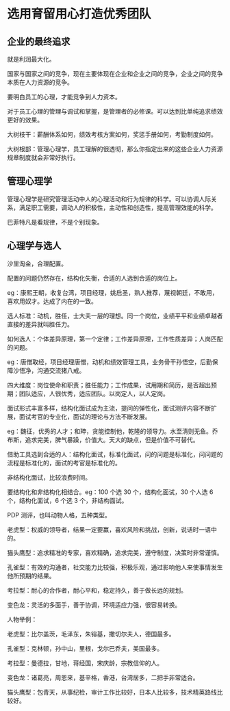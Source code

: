 # 选用育留用心打造优秀团队

## 企业的最终追求

就是利润最大化。

国家与国家之间的竞争，现在主要体现在企业和企业之间的竞争，企业之间的竞争本质在人力资源的竞争。

要明白员工的心理，才能竞争到人力资本。

对于员工心理的管理与调试和掌握，是管理者的必修课。可以达到比单纯追求绩效更好的效果。

大树枝干：薪酬体系如何，绩效考核方案如何，奖惩手册如何，考勤制度如何。

大树根部：管理心理学，员工理解的很透彻，那么你指定出来的这些企业人力资源规章制度就会非常好执行。

## 管理心理学

管理心理学是研究管理活动中人的心理活动和行为规律的科学。可以协调人际关系，满足职工需要，调动人的积极性，主动性和创造性，提高管理效能的科学。

巴菲特凡是看规律，不是个别现象。

## 心理学与选人

沙里淘金，合理配置。

配置的问题仍然存在，结构化失衡，合适的人选到合适的岗位上。

eg：康熙王朝，收复台湾，项目经理，姚启圣，熟人推荐，蔑视朝廷，不敢用，喜欢用奴才。达成了内在的一致。

选人标准：动机，胜任，士大夫一层的理想。同一个岗位，业绩平平和业绩卓越者直接的差异就叫胜任力。

如何选人：个体差异原理，第一个定律；工作差异原理，工作性质差异；人岗匹配的问题。

eg：唐僧取经，项目经理唐僧，动机和绩效管理工具，业务骨干孙悟空，后勤保障沙悟净，沟通交流猪八戒。

四大维度：岗位使命和职责；胜任能力；工作成果，试用期和简历，是否超出预期；团队适应，人很优秀，适应团队。以岗定人，以人定岗。

面试形式丰富多样，结构化面试成为主流，提问的弹性化，面试测评内容不断扩展，面试考官的专业化，面试的理论与方法不断发展。

eg：魏征，优秀的人才；和珅，贪能控制他，乾隆的领导力。水至清则无鱼。乔布斯，追求完美，脾气暴躁，价值大。天大的缺点，但是价值不可替代。

借助工具选到合适的人：结构化面试，标准化面试，问的问题是标准化，问问题的流程是标准化的，面试的考官是标准化的。

非结构化面试，比较浪费时间。

要结构化和非结构化相结合。eg：100 个选 30 个，结构化面试，30 个人选 6 个，结构化面试，6 个选 3 个，非结构面试。

PDP 测评，也叫动物人格，五种类型。

老虎型：权威的领导者，结果一定要赢，喜欢风险和挑战，创新，说话时一语中的。

猫头鹰型：追求精准的专家，喜欢精确，追求完美，遵守制度，决策时非常谨慎。

孔雀型：有效的沟通者，社交能力比较强，积极乐观，通过影响他人来使事情发生他所预期的结果。

考拉型：耐心的合作者，耐心平和，稳定持久，善于做长远的规划。

变色龙：灵活的多面手，善于协调，环境适应力强，很容易转换。

人物举例：

老虎型：比尔盖茨，毛泽东，朱镕基，撒切尔夫人，德国最多。

孔雀型：克林顿，孙中山，里根，戈尔巴乔夫，美国最多。

考拉型：曼德拉，甘地，蒋经国，宋庆龄，宗教信仰的人。

变色龙：诸葛亮，周恩来，基辛格，香港，台湾居多，二把手非常适合。

猫头鹰型：包青天，从事纪检，审计工作比较好，日本人比较多，技术精英路线比较好。


